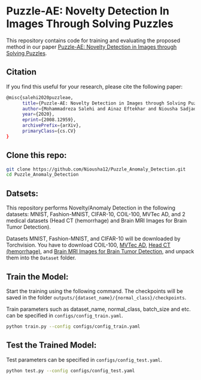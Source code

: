 # Puzzle-AE: Novelty Detection In Images Through Solving Puzzles

This repository contains code for training and evaluating the proposed method in our paper [Puzzle-AE: Novelty Detection in Images through Solving Puzzles](https://arxiv.org/pdf/2008.12959.pdf).

## Citation
If you find this useful for your research, please cite the following paper:
``` bash
@misc{salehi2020puzzleae,
      title={Puzzle-AE: Novelty Detection in Images through Solving Puzzles}, 
      author={Mohammadreza Salehi and Ainaz Eftekhar and Niousha Sadjadi and Mohammad Hossein Rohban and Hamid R. Rabiee},
      year={2020},
      eprint={2008.12959},
      archivePrefix={arXiv},
      primaryClass={cs.CV}
}
```

## Clone this repo:
``` bash
git clone https://github.com/Niousha12/Puzzle_Anomaly_Detection.git
cd Puzzle_Anomaly_Detection
```
## Datsets:
This repository performs Novelty/Anomaly Detection in the following datasets: MNIST, Fashion-MNIST, CIFAR-10, COIL-100, MVTec AD, and 2 medical datasets (Head CT (hemorrhage) and Brain MRI Images for Brain Tumor Detection).

Datasets MNIST, Fashion-MNIST, and CIFAR-10 will be downloaded by Torchvision. You have to download COIL-100, [MVTec AD](https://www.mvtec.com/company/research/datasets/mvtec-ad/), [Head CT (hemorrhage)](http://www.kaggle.com/felipekitamura/head-ct-hemorrhage), and [Brain MRI Images for Brain Tumor Detection](http://www.kaggle.com/navoneel/brain-mri-images-for-brain-tumor-detection), and unpack them into the `Dataset` folder.


## Train the Model:
Start the training using the following command. The checkpoints will be saved in the folder `outputs/{dataset_name}/{normal_class}/checkpoints`.

Train parameters such as dataset_name, normal_class, batch_size and etc. can be specified in `configs/config_train.yaml`.
``` bash
python train.py --config configs/config_train.yaml
```

## Test the Trained Model:
Test parameters can be specified in `configs/config_test.yaml`.
``` bash
python test.py --config configs/config_test.yaml
```
